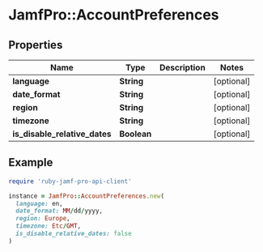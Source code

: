 # JamfPro::AccountPreferences

## Properties

| Name | Type | Description | Notes |
| ---- | ---- | ----------- | ----- |
| **language** | **String** |  | [optional] |
| **date_format** | **String** |  | [optional] |
| **region** | **String** |  | [optional] |
| **timezone** | **String** |  | [optional] |
| **is_disable_relative_dates** | **Boolean** |  | [optional] |

## Example

```ruby
require 'ruby-jamf-pro-api-client'

instance = JamfPro::AccountPreferences.new(
  language: en,
  date_format: MM/dd/yyyy,
  region: Europe,
  timezone: Etc/GMT,
  is_disable_relative_dates: false
)
```


